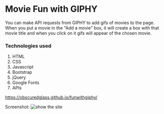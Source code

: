 # Movie Fun with GIPHY

You can make API requests from GIPHY to add gifs of movies to the page.
When you put a movie in the "Add a movie" box, it will create a box with that movie title and when you click on it gifs will appear of the chosen movie.

### Technologies used
1. HTML
2. CSS
3. Javascript
4. Bootstrap
5. jQuery
6. Google Fonts
7. APIs

https://obscuredglass.github.io/funwithgiphy/


Screenshot:
![show the site](/assets/images/screenshot.png)
